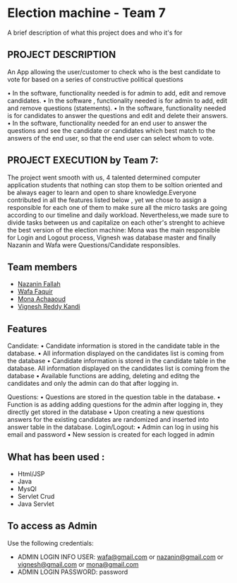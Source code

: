 
# Election machine - Team 7



A brief description of what this project does and who it's for


## PROJECT DESCRIPTION

An App allowing the user/customer to check who is the best candidate to vote for based on a series of constructive political questions

• In the software, functionality needed is for admin to add, edit and remove candidates. • In the software , functionality needed is for admin to add, edit and remove questions (statements). • In the software, functionality needed is for candidates to answer the questions and edit and delete their answers. • In the software, functionality needed for an end user to answer the questions and see the candidate or candidates which best match to the answers of the end user, so that the end user can select whom to vote.


## PROJECT EXECUTION by Team 7:

The project went smooth with us, 4 talented determined computer application students that nothing can stop them to be soltion oriented and be always eager to learn and open to share knowledge.Everyone contributed in all the features listed below , yet we chose to assign a responsible for each one of them to make sure all the micro tasks are going according to our timeline and daily workload. Nevertheless,we made sure to divide tasks between us and capitalize on each other's strenght to achieve the best version of the election machine: Mona was the main responsible for Login and Logout process, Vignesh was database master and finally Nazanin and Wafa were Questions/Candidate responsibles.


## Team members
- [Nazanin Fallah](https://www.github.com/nazaninfallahh)
- [Wafa Faquir](https://www.github.com/loyalfae)
- [Mona Achaaoud](https://www.github.com/mona21000)
- [Vignesh Reddy Kandi](https://www.github.com/vigneshreddykandi)



## Features


Candidate:
• Candidate information is stored in the candidate table in the database.
• All information displayed on the candidates list is coming from the database
• Candidate information is stored in the candidate table in the database. All information displayed on the candidates list is coming from the database
• Available functions are adding, deleting and editng the candidates and only the admin can do that after logging in.

Questions: • Questions are stored in the question table in the database. • Function is as adding adding questions for the admin after logging in, they directly get stored in the database • Upon creating a new questions answers for the existing candidates are randomized and inserted into answer table in the database.
Login/Logout: • Admin can log in using his email and password • New session is created for each logged in admin

## What has been used :

- Html/JSP
- Java
- MysQl
- Servlet Crud
- Java Servlet

## To access as Admin

Use the following credentials:

- ADMIN LOGIN INFO USER: wafa@gmail.com or nazanin@gmail.com or vignesh@gmail.com or mona@gmail.com
- ADMIN LOGIN PASSWORD: password

